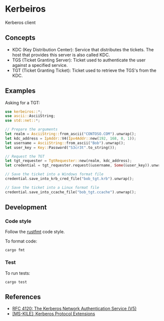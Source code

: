 # Kerbeiros

Kerberos client

## Concepts
* KDC (Key Distribution Center): Service that distributes the tickets. The host that provides this server is also called KDC.
* TGS (Ticket Granting Server): Ticket used to authenticate the user against a specified service.
* TGT (Ticket Granting Ticket): Ticket used to retrieve the TGS's from the KDC.

## Examples

Asking for a TGT:

```rust
use kerbeiros::*;
use ascii::AsciiString;
use std::net::*;

// Prepare the arguments
let realm = AsciiString::from_ascii("CONTOSO.COM").unwrap();
let kdc_address = IpAddr::V4(Ipv4Addr::new(192, 168, 0, 1));
let username = AsciiString::from_ascii("Bob").unwrap();
let user_key = Key::Password("S3cr3t".to_string());

// Request the TGT
let tgt_requester = TgtRequester::new(realm, kdc_address);
let credential = tgt_requester.request(&username, Some(&user_key)).unwrap();

// Save the ticket into a Windows format file
credential.save_into_krb_cred_file("bob_tgt.krb").unwrap();

// Save the ticket into a Linux format file
credential.save_into_ccache_file("bob_tgt.ccache").unwrap();
```


## Development

### Code style

Follow the [rustfmt](https://github.com/rust-lang/rustfmt) code style.

To format code:
```
cargo fmt
```

### Test
To run tests:
```
cargo test
```


## References
* [RFC 4120: The Kerberos Network Authentication Service (V5)](https://tools.ietf.org/html/rfc4120)
* [\[MS-KILE\]: Kerberos Protocol Extensions](https://docs.microsoft.com/en-us/openspecs/windows_protocols/ms-kile)
